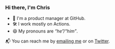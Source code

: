 ### Hi there, I'm Chris

- 🔭 I'm a product manager at GitHub.
- 🛠 I work mostly on Actions. 
- 😄 My pronouns are *&ldquo;he&rdquo;/&ldquo;him&rdquo;*. 

📬 You can reach me by [emailing me](mailto:chrispat@github.com) or on [Twitter](https://twitter.com/chrisrpatterson).

